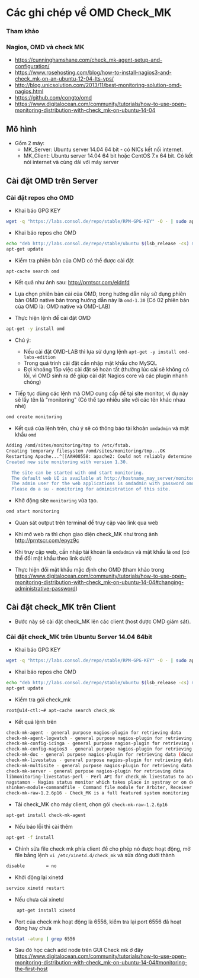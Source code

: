 ﻿# Các ghi chép về OMD Check_MK

### Tham khảo

### Nagios, OMD và check MK
- https://cunninghamshane.com/check_mk-agent-setup-and-configuration/
- https://www.rosehosting.com/blog/how-to-install-nagios3-and-check_mk-on-an-ubuntu-12-04-lts-vps/
- http://blog.unicsolution.com/2013/11/best-monitoring-solution-omd-nagios.html
- https://github.com/congto/omd
- https://www.digitalocean.com/community/tutorials/how-to-use-open-monitoring-distribution-with-check_mk-on-ubuntu-14-04

## Mô hình

- Gồm 2 máy: 
  - MK_Server: Ubuntu server 14.04 64 bit - có NICs kết nối internet.
  - MK_Client: Ubuntu server 14.04 64 bit hoặc CentOS 7.x 64 bit. Có kết nói internet và cùng dải với máy server

## Cài đặt OMD trên Server
### Cài đặt repos cho OMD

- Khai báo GPG KEY 
```sh
wget -q "https://labs.consol.de/repo/stable/RPM-GPG-KEY" -O - | sudo apt-key add -
```

- Khai báo repos cho OMD
```sh
echo "deb http://labs.consol.de/repo/stable/ubuntu $(lsb_release -cs) main" > /etc/apt/sources.list.d/labs-consol-stable.list
apt-get update
```

- Kiểm tra phiên bản của OMD có thể được cài đặt
```sh
apt-cache search omd
```

- Kết quả như ảnh sau: http://prntscr.com/eldnfd

- Lựa chọn phiên bản cài của OMD, trong hướng dẫn này sử dụng phiên bản OMD native bản trong hướng dẫn này là `omd-1.30` (Có 02 phiên bản của OMD là: OMD native và OMD-LAB)

- Thực hiện lệnh để cài đặt OMD
```sh
apt-get -y install omd 
```

- Chú ý: 
  - Nếu cài đặt OMD-LAB thì lựa sử dụng lệnh `apt-get -y install omd-labs-edition`
  - Trong quá trình cài đặt cần nhập mật khẩu cho MySQL
  - Đợi khoảng 15p việc cài đặt sẽ hoàn tất (thường lúc cài sẽ không có lỗi, vì OMD sinh ra để giúp cài đặt Nagios core và các plugin nhanh chóng)

- Tiếp tục dùng các lệnh mà OMD cung cấp để tại site monitor, ví dụ này sẽ lấy tên là "monitoring" (Có thể tạo nhiều site với các tên khác nhau nhé)

```sh
omd create monitoring
```

- Kết quả của lệnh trên, chú ý sẽ có thông báo tài khoản `omdadmin` và mật khẩu `omd`

```sh
Adding /omd/sites/monitoring/tmp to /etc/fstab.
Creating temporary filesystem /omd/sites/monitoring/tmp...OK
Restarting Apache...^[[AAH00558: apache2: Could not reliably determine the server's fully qualified domain name, using 127.0.0.1. Set the 'ServerName' directive globally to suppress this message
Created new site monitoring with version 1.30.

  The site can be started with omd start monitoring.
  The default web UI is available at http://hostname_may_server/monitoring/
  The admin user for the web applications is omdadmin with password omd.
  Please do a su - monitoring for administration of this site.
```

- Khở động site `monitoring` vừa tạo.

```sh
omd start monitoring
```

- Quan sát output trên terminal để truy cập vào link qua web
- Khi mở web ra thì chọn giao diện check_MK như trong ảnh http://prntscr.com/epyz9c 
- Khi truy cập web, cần nhập tài khoản là `omdadmin` và mật khẩu là `omd` (có thể đổi mật khẩu theo link dưới)

- Thực hiện đổi mật khẩu mặc định cho OMD (tham khảo trong https://www.digitalocean.com/community/tutorials/how-to-use-open-monitoring-distribution-with-check_mk-on-ubuntu-14-04#changing-administrative-password)


## Cài đặt check_MK trên Client
- Bước này sẽ cài đặt check_MK lên các client (host được OMD giám sát).

### Cài đặt check_MK trên Ubuntu Server 14.04 64bit

- Khai báo GPG KEY 
```sh
wget -q "https://labs.consol.de/repo/stable/RPM-GPG-KEY" -O - | sudo apt-key add -
```

- Khai báo repos cho OMD
```sh
echo "deb http://labs.consol.de/repo/stable/ubuntu $(lsb_release -cs) main" > /etc/apt/sources.list.d/labs-consol-stable.list
apt-get update
```
- Kiểm tra gói check_mk
```sh
root@u14-ctl:~# apt-cache search check_mk
```

- Kết quả lệnh trên

```sh
check-mk-agent - general purpose nagios-plugin for retrieving data
check-mk-agent-logwatch - general purpose nagios-plugin for retrieving data
check-mk-config-icinga - general purpose nagios-plugin for retrieving data
check-mk-config-nagios3 - general purpose nagios-plugin for retrieving data
check-mk-doc - general purpose nagios-plugin for retrieving data (documentation)
check-mk-livestatus - general purpose nagios-plugin for retrieving data
check-mk-multisite - general purpose nagios-plugin for retrieving data
check-mk-server - general purpose nagios-plugin for retrieving data
libmonitoring-livestatus-perl - Perl API for check_mk livestatus to access runtime
nagstamon - Nagios status monitor which takes place in systray or on desktop
shinken-module-commandfile - Command file module for Arbiter, Receiver or Poller
check-mk-raw-1.2.6p16 - Check_MK is a full featured system monitoring
```

- Tải check_MK cho máy client, chọn gói `check-mk-raw-1.2.6p16`
```sh
apt-get install check-mk-agent
```

- Nếu báo lỗi thì cài thêm
```sh
apt-get -f install
```

- Chỉnh sửa file check mk phía client để cho phép nó được hoạt động, mở file bằng lệnh `vi /etc/xinetd.d/check_mk` và sửa dòng dưới thành


```sh
disable        = no
```

- Khởi động lại xinetd

```sh
service xinetd restart
```

- Nếu chưa cài xinetd 

```sh
	apt-get install xinetd
```

- Port của check mk hoạt động là 6556, kiểm tra lại port 6556 đã hoạt động hay chưa

```sh
netstat -atunp | grep 6556
```

- Sau đó học cách add node trên GUI Check mk ở đây
https://www.digitalocean.com/community/tutorials/how-to-use-open-monitoring-distribution-with-check_mk-on-ubuntu-14-04#monitoring-the-first-host




